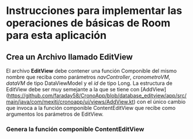 # Instrucciones para implementar las operaciones de básicas de Room para esta aplicación

## Crea un Archivo llamado EditView

El archivo **EditView** debe contener una función Componible del mismo nombre que reciba como parámetros
_navController_, _cronometroVM_, _dataVM_ de tipo DataViewModel y el _id_ de tipo Long.
La estructura de EditView debe ser muy semejante a la que se tiene con [AddView] (https://github.com/faraday58/CronoApp/blob/database_editview/app/src/main/java/com/mexiti/cronoapp/ui/views/AddView.kt)
con el único cambio que invoca a la función componible ContentEditView que recibe como argumentos los parámetros
de EditView.

### Genera la función componible ContentEditView
